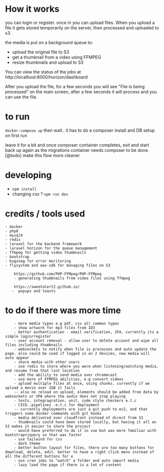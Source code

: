 # How it works
you can login or register. once in you can upload files.
When you upload a file it gets stored temporarily on the server, then processed and uploaded to s3.

the media is put on a background queue to:
- upload the original file to S3
- get a thumbnail from a video using FFMPEG
- resize thumbnails and upload to S3

You can view the status of the jobs at http://localhost:8000/horizon/dashboard

After you upload the file, for a few seconds you will see "File is being processed" on
the main screen, after a few seconds it will process and you can use the file.



# to run

`docker-compose up` then wait.. it has to do a composer install and DB setup on first run

leave it for a bit and once composer container completes, exit and start back up again
 as the migrations container needs composer to be done. [@todo] make this flow more cleaner


# developing

- `npm install`
- changing css ? `npm run dev`


# credits / tools used
    - docker
    - php8
    - mysql8
    - redis
    - laravel for the backend framework
    - laravel horizon for the queue management
    - ffmpeg for getting video thumbnails
    - bootstrap
    - bugsnag for error moritoring
    - flysystem and aws-sdk for managing files on S3


    
```
    https://github.com/PHP-FFMpeg/PHP-FFMpeg
    - generating thumbnails from video files using ffmpeg
```

```
    https://sweetalert2.github.io/
   -  popups and toasts
```

# to do if there was more time
```
    - more media types e.g pdf, csv all common types
    - show artwork for mp3 files from ID3
    - better authentication - email verification, 2FA. currently its a simple login/register
    - user account removal - allow user to delete account and wipe all files including thumbnails
    - websockets to notify when file is processes and auto update the page. also could be used if logged in on 2 devices, new media will auto appear
    - share media with other users
    - use redis to store where you were when listening/watching media, and resume from that last location
    - add the ability to send media over chromecast
    - use more of FFMPEG abilities, e.g convert videos
    - upload multiple files at once, using chunks. currently if we upload a movie over 2GB it fails
    -- also no reload on upload, elements should be added from data by websockets or SPA where the audio does not stop playing
    - tests, integragration, unit, code style checkers e.t.c 
    - CICD..pipelines .e.t.c for deployment
    -- currently deployments are just a git push to ec2, and that triggers some docker commands with git hooks
    - media delivered over cloudfront instead of direct from S3
    - thumbnails could have been stored locally, but having it all on S3 makes it easier to share the project
    - would have preferred to do it in vue but was more familiar with bootstrap+jquery so that was faster
    - use tailwind for css
    - dark theme
    - better button layout for files, there are too many buttons for download, delete, edit. better to have a right click menu instead of all the different buttons for e
    - use cron jobs to "watch" a folder and auto import media
    - lazy load the page if there is a lot of content
    
    
```
